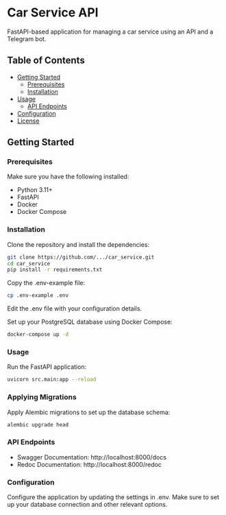 # Car Service API

FastAPI-based application for managing a car service using an API and a Telegram bot.

## Table of Contents

- [Getting Started](#getting-started)
    - [Prerequisites](#prerequisites)
    - [Installation](#installation)
- [Usage](#usage)
    - [API Endpoints](#api-endpoints)
- [Configuration](#configuration)
- [License](#license)

## Getting Started

### Prerequisites

Make sure you have the following installed:

- Python 3.11+
- FastAPI
- Docker
- Docker Compose

### Installation

Clone the repository and install the dependencies:

```bash
git clone https://github.com/.../car_service.git
cd car_service
pip install -r requirements.txt
```

Copy the .env-example file:

```bash
cp .env-example .env
```

Edit the .env file with your configuration details.

Set up your PostgreSQL database using Docker Compose:

```bash
docker-compose up -d
```

### Usage

Run the FastAPI application:

```bash
uvicorn src.main:app --reload
```

### Applying Migrations

Apply Alembic migrations to set up the database schema:

```bash
alembic upgrade head
```

### API Endpoints

- Swagger Documentation: http://localhost:8000/docs
- Redoc Documentation: http://localhost:8000/redoc

### Configuration

Configure the application by updating the settings in .env. Make sure to set up your database connection and other
relevant options.

